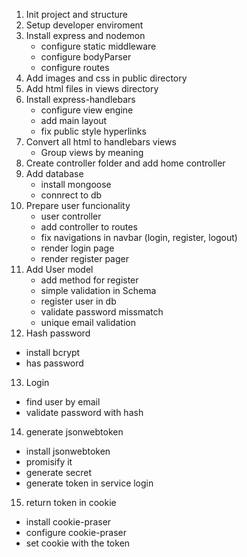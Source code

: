 1. Init project and structure
2. Setup developer enviroment
3. Install express and nodemon
   - configure static middleware
   - configure bodyParser
   - configure routes
4. Add images and css in public directory
5. Add html files in views directory
6. Install express-handlebars
   - configure view engine
   - add main layout
   - fix public style hyperlinks
7. Convert all html to handlebars views
   - Group views by meaning
8. Create controller folder and add home controller
9. Add database
   - install mongoose
   - connrect to db
10. Prepare user funcionality
    - user controller
    - add controller to routes
    - fix navigations in navbar (login, register, logout)
    - render login page
    - render register pager
11. Add User model
    - add method for register
    - simple validation in Schema
    - register user in db
    - validate password missmatch
    - unique email validation
12. Hash password

- install bcrypt
- has password

13. Login

- find user by email
- validate password with hash

14. generate jsonwebtoken

- install jsonwebtoken
- promisify it
- generate secret
- generate token in service login

15. return token in cookie

- install cookie-praser
- configure cookie-praser
- set cookie with the token
